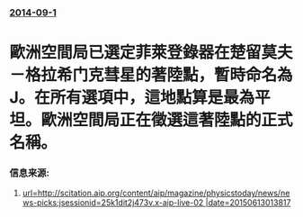 ### [2014-09-1](/news/2014/09/1/index.md)

##### 
#  歐洲空間局已選定菲萊登錄器在楚留莫夫－格拉希门克彗星的著陸點，暫時命名為J。在所有選項中，這地點算是最為平坦。歐洲空間局正在徵選這著陸點的正式名稱。 




### 信息来源:

1. [url=http://scitation.aip.org/content/aip/magazine/physicstoday/news/news-picks;jsessionid=25k1dit2j473v.x-aip-live-02 |date=20150613013817 ](http://scitation.aip.org/content/aip/magazine/physicstoday/news/news-picks;jsessionid=25k1dit2j473v.x-aip-live-02)
